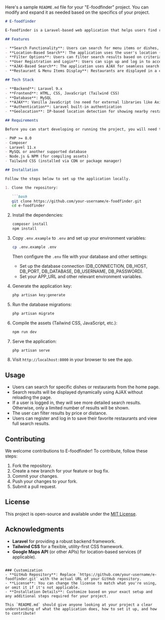Here's a sample `README.md` file for your "E-foodfinder" project. You can modify and expand it as needed based on the specifics of your project.

```markdown
# E-foodfinder

E-foodfinder is a Laravel-based web application that helps users find restaurants and menu items based on their location or search criteria. Users can search for specific dishes like "Chili Chicken," view nearby restaurants that serve it, and filter results based on price, distance, and other criteria. The application also offers user registration, login functionality, and the ability to store favorite restaurants.

## Features

- **Search Functionality**: Users can search for menu items or dishes, and the application will show nearby restaurants with relevant items.
- **Location-Based Search**: The application uses the user's location (via IP address) to show nearby restaurants.
- **Filter Options**: Users can filter search results based on criteria like price (low to high or high to low), restaurant ratings, etc.
- **User Registration and Login**: Users can sign up and log in to access more detailed results and save favorite restaurants.
- **AJAX-Based Search**: The application uses AJAX for seamless search results without reloading the page.
- **Restaurant & Menu Items Display**: Restaurants are displayed in a card format, with details of their menu items and pricing.

## Tech Stack

- **Backend**: Laravel 9.x
- **Frontend**: HTML, CSS, JavaScript (Tailwind CSS)
- **Database**: MySQL
- **AJAX**: Vanilla JavaScript (no need for external libraries like Axios)
- **Authentication**: Laravel built-in authentication
- **Geolocation**: IP-based location detection for showing nearby restaurants

## Requirements

Before you can start developing or running the project, you will need to have the following installed:

- PHP >= 8.0
- Composer
- Laravel 11.x
- MySQL or another supported database
- Node.js & NPM (for compiling assets)
- Tailwind CSS (installed via CDN or package manager)

## Installation

Follow the steps below to set up the application locally.

1. Clone the repository:

   ```bash
   git clone https://github.com/your-username/e-foodfinder.git
   cd e-foodfinder
   ```

2. Install the dependencies:

   ```bash
   composer install
   npm install
   ```

3. Copy `.env.example` to `.env` and set up your environment variables:

   ```bash
   cp .env.example .env
   ```

   Then configure the `.env` file with your database and other settings:

   - Set up the database connection (DB_CONNECTION, DB_HOST, DB_PORT, DB_DATABASE, DB_USERNAME, DB_PASSWORD).
   - Set your APP_URL and other relevant environment variables.

4. Generate the application key:

   ```bash
   php artisan key:generate
   ```

5. Run the database migrations:

   ```bash
   php artisan migrate
   ```

6. Compile the assets (Tailwind CSS, JavaScript, etc.):

   ```bash
   npm run dev
   ```

7. Serve the application:

   ```bash
   php artisan serve
   ```

8. Visit `http://localhost:8000` in your browser to see the app.

## Usage

- Users can search for specific dishes or restaurants from the home page.
- Search results will be displayed dynamically using AJAX without reloading the page.
- If a user is logged in, they will see more detailed search results. Otherwise, only a limited number of results will be shown.
- The user can filter results by price or distance.
- Users can register and log in to save their favorite restaurants and view full search results.

## Contributing

We welcome contributions to E-foodfinder! To contribute, follow these steps:

1. Fork the repository.
2. Create a new branch for your feature or bug fix.
3. Commit your changes.
4. Push your changes to your fork.
5. Submit a pull request.

## License

This project is open-source and available under the [MIT License](LICENSE).

## Acknowledgments

- **Laravel** for providing a robust backend framework.
- **Tailwind CSS** for a flexible, utility-first CSS framework.
- **Google Maps API** (or other APIs) for location-based services (if applicable).

```

### Customization
- **GitHub Repository**: Replace `https://github.com/your-username/e-foodfinder.git` with the actual URL of your GitHub repository.
- **License**: You can change the license to match what you're using, or omit it if it's not applicable.
- **Installation Details**: Customize based on your exact setup and any additional steps required for your project.

This `README.md` should give anyone looking at your project a clear understanding of what the application does, how to set it up, and how to contribute!